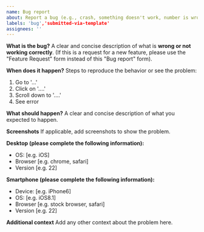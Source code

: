 ```yaml
---
name: Bug report
about: Report a bug (e.g., crash, something doesn't work, number is wrong, typo, UI glitch, etc.)
labels: 'bug','submitted-via-template'
assignees: ''
---
```


**What is the bug?**
A clear and concise description of what is **wrong or not working correctly**. (If this is a request for a new feature, please use the "Feature Request" form instead of this "Bug report" form).

**When does it happen?**
Steps to reproduce the behavior or see the problem:
1. Go to '...'
2. Click on '....'
3. Scroll down to '....'
4. See error

**What should happen?**
A clear and concise description of what you expected to happen.

**Screenshots**
If applicable, add screenshots to show the problem.

**Desktop (please complete the following information):**
 - OS: [e.g. iOS]
 - Browser [e.g. chrome, safari]
 - Version [e.g. 22]

**Smartphone (please complete the following information):**
 - Device: [e.g. iPhone6]
 - OS: [e.g. iOS8.1]
 - Browser [e.g. stock browser, safari]
 - Version [e.g. 22]

**Additional context**
Add any other context about the problem here.
